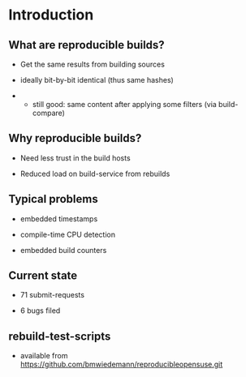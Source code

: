 # Introduction

## What are reproducible builds?

* Get the same results from building sources

* ideally bit-by-bit identical (thus same hashes)

* * still good: same content after applying some filters (via build-compare)

<!--

-->

## Why reproducible builds?

* Need less trust in the build hosts

* Reduced load on build-service from rebuilds


## Typical problems

* embedded timestamps

* compile-time CPU detection

* embedded build counters

<!--
-->

## Current state

* 71 submit-requests

* 6 bugs filed


## rebuild-test-scripts

* available from https://github.com/bmwiedemann/reproducibleopensuse.git


